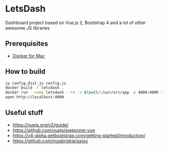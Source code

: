 # LetsDash
Dashboard project based on Vue.js 2, Bootstrap 4 and a lot of other awesome JS libraries

## Prerequisites
* [Docker for Mac](https://docs.docker.com/docker-for-mac/)

## How to build
```bash
cp config.dist.js config.js
docker build -t letsdash .
docker run --name letsdash --rm -v $(pwd)/:/usr/src/app -p 4000:4000 -t letsdash
open http://localhost:4000
```

## Useful stuff
* https://vuejs.org/v2/guide/
* https://github.com/vuejs/awesome-vue
* https://v4-alpha.getbootstrap.com/getting-started/introduction/
* https://github.com/mzabriskie/axios
